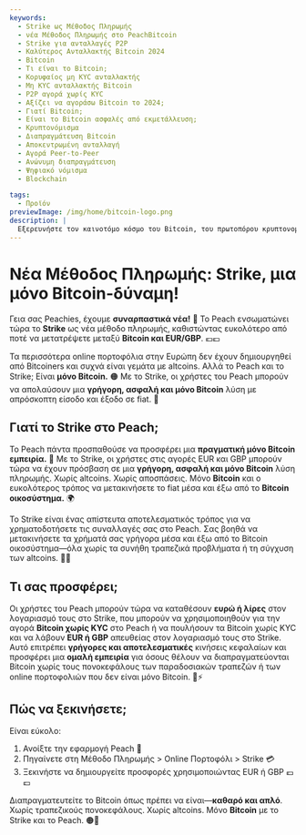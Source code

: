 ```yaml
---
keywords:
  - Strike ως Μέθοδος Πληρωμής
  - νέα Μέθοδος Πληρωμής στο PeachBitcoin
  - Strike για ανταλλαγές P2P
  - Καλύτερος Ανταλλακτής Bitcoin 2024
  - Bitcoin
  - Τι είναι το Bitcoin;
  - Κορυφαίος μη KYC ανταλλακτής
  - Μη KYC ανταλλακτής Bitcoin
  - P2P αγορά χωρίς KYC
  - Αξίζει να αγοράσω Bitcoin το 2024;
  - Γιατί Bitcoin;
  - Είναι το Bitcoin ασφαλές από εκμετάλλευση;
  - Κρυπτονόμισμα
  - Διαπραγμάτευση Bitcoin
  - Αποκεντρωμένη ανταλλαγή
  - Αγορά Peer-to-Peer
  - Ανώνυμη διαπραγμάτευση
  - Ψηφιακό νόμισμα
  - Blockchain

tags:
  - Προϊόν
previewImage: /img/home/bitcoin-logo.png
description: |
  Εξερευνήστε τον καινοτόμο κόσμο του Bitcoin, του πρωτοπόρου κρυπτονομίσματος που επιτρέπει ασφαλείς, αποκεντρωμένες συναλλαγές σε παγκόσμιο δίκτυο. Μάθετε για τα κορυφαία μη KYC ανταλλακτήρια Bitcoin, τις αγορές διαπραγμάτευσης peer-to-peer και τα οφέλη των ανώνυμων συναλλαγών Bitcoin. Ανακαλύψτε γιατί το Bitcoin παραμένει μια πολύτιμη επένδυση το 2024 και πώς διατηρεί την ασφάλειά του από την εκμετάλλευση.
---
```


# Νέα Μέθοδος Πληρωμής: Strike, μια μόνο Bitcoin-δύναμη!

Γεια σας Peachies, έχουμε **συναρπαστικά νέα!** 🍑 Το Peach ενσωματώνει τώρα το **Strike** ως νέα μέθοδο πληρωμής, καθιστώντας ευκολότερο από ποτέ να μετατρέψετε μεταξύ **Bitcoin και EUR/GBP**. 💶💷

Τα περισσότερα online πορτοφόλια στην Ευρώπη δεν έχουν δημιουργηθεί από Bitcoiners και συχνά είναι γεμάτα με altcoins. Αλλά το Peach και το Strike; Είναι **μόνο Bitcoin.** 🟠 Με το Strike, οι χρήστες του Peach μπορούν να απολαύσουν μια **γρήγορη, ασφαλή και μόνο Bitcoin** λύση με απρόσκοπτη είσοδο και έξοδο σε fiat. 💸

## Γιατί το Strike στο Peach;

Το Peach πάντα προσπαθούσε να προσφέρει μια **πραγματική μόνο Bitcoin εμπειρία.** 🧡 Με το Strike, οι χρήστες στις αγορές EUR και GBP μπορούν τώρα να έχουν πρόσβαση σε μια **γρήγορη, ασφαλή και μόνο Bitcoin** λύση πληρωμής. Χωρίς altcoins. Χωρίς αποσπάσεις. Μόνο **Bitcoin** και ο ευκολότερος τρόπος να μετακινήσετε το fiat μέσα και έξω από το **Bitcoin οικοσύστημα.** 🌍

Το Strike είναι ένας απίστευτα αποτελεσματικός τρόπος για να χρηματοδοτήσετε τις συναλλαγές σας στο Peach. Σας βοηθά να μετακινήσετε τα χρήματά σας γρήγορα μέσα και έξω από το Bitcoin οικοσύστημα—όλα χωρίς τα συνήθη τραπεζικά προβλήματα ή τη σύγχυση των altcoins. 🏦🚫

## Τι σας προσφέρει;

Οι χρήστες του Peach μπορούν τώρα να καταθέσουν **ευρώ ή λίρες** στον λογαριασμό τους στο Strike, που μπορούν να χρησιμοποιηθούν για την αγορά **Bitcoin χωρίς KYC** στο Peach ή να πουλήσουν τα Bitcoin χωρίς KYC και να λάβουν **EUR ή GBP** απευθείας στον λογαριασμό τους στο Strike. Αυτό επιτρέπει **γρήγορες και αποτελεσματικές** κινήσεις κεφαλαίων και προσφέρει μια **ομαλή εμπειρία** για όσους θέλουν να διαπραγματεύονται Bitcoin χωρίς τους πονοκεφάλους των παραδοσιακών τραπεζών ή των online πορτοφολιών που δεν είναι μόνο Bitcoin. 💱⚡

## Πώς να ξεκινήσετε;

Είναι εύκολο:

1) Ανοίξτε την εφαρμογή Peach 📱
2) Πηγαίνετε στη Μέθοδο Πληρωμής > Online Πορτοφόλι > Strike 💳
3) Ξεκινήστε να δημιουργείτε προσφορές χρησιμοποιώντας EUR ή GBP 💶💷

Διαπραγματευτείτε το Bitcoin όπως πρέπει να είναι—**καθαρό και απλό**. Χωρίς τραπεζικούς πονοκεφάλους. Χωρίς altcoins. Μόνο **Bitcoin** με το Strike και το Peach. 🟠🚀
